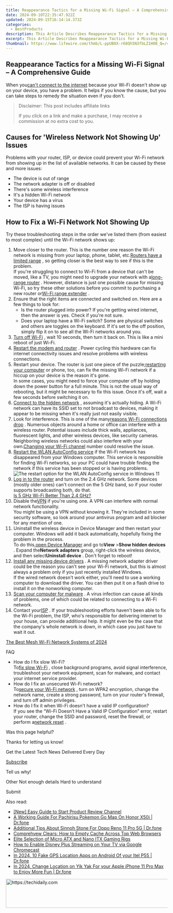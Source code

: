 ```yaml
---
title: Reappearance Tactics for a Missing Wi-Fi Signal – A Comprehensive Guide
date: 2024-09-10T22:35:47.922Z
updated: 2024-09-15T16:14:14.373Z
categories:
  - BestProducts
description: This Article Describes Reappearance Tactics for a Missing Wi-Fi Signal – A Comprehensive Guide
excerpt: This Article Describes Reappearance Tactics for a Missing Wi-Fi Signal – A Comprehensive Guide
thumbnail: https://www.lifewire.com/thmb/L-ppUB0X-r68Qh5N3fbLZ1H08_Q=/400x300/filters:no_upscale():max_bytes(150000):strip_icc():format(webp)/computer-3596169_1920-2d11f5e0036b4984b0ea9ea691dca729.jpg
---
```


## Reappearance Tactics for a Missing Wi-Fi Signal – A Comprehensive Guide
 When you[can't connect to the internet](https://www.lifewire.com/cant-connect-to-the-internet-try-this-817794) because your Wi-Fi doesn't show up on your device, you have a problem. It helps if you know the cause, but you can take steps to remedy the situation even if you don't.

>  Disclaimer: This post includes affiliate links
>
>  If you click on a link and make a purchase, I may receive a commission at no extra cost to you.
>

## Causes for 'Wireless Network Not Showing Up' Issues

 Problems with your router, ISP, or device could prevent your Wi-Fi network from showing up in the list of available networks. It can be caused by these and more issues:

* The device is out of range
* The network adapter is off or disabled
* There's some wireless interference
* It's a hidden Wi-Fi network
* Your device has a virus
* The ISP is having issues

## How to Fix a Wi-Fi Network Not Showing Up

 Try these troubleshooting steps in the order we've listed them (from easiest to most complex) until the Wi-Fi network shows up:

1. Move closer to the router. This is the number one reason the Wi-Fi network is missing from your laptop, phone, tablet, etc.[Routers have a limited range](https://www.lifewire.com/range-of-typical-wifi-network-816564) , so getting closer is the best way to see if this is the problem.  
 If you're struggling to connect to Wi-Fi from a device that can't be moved, like a TV, you might need to upgrade your network with a[long-range router](https://www.lifewire.com/best-long-range-routers-4122554) . However, distance is just one possible cause for missing Wi-Fi, so try these other solutions before you commit to purchasing a new router or[Wi-Fi range extender](https://www.lifewire.com/best-wifi-extenders-4043312) .
2. Ensure that the right items are connected and switched on. Here are a few things to look for:  
   * Is the router plugged into power? If you're getting wired internet, then the answer is yes. Check if you're not sure.  
   * Does your laptop have a Wi-Fi switch? Some are physical switches and others are toggles on the keyboard. If it's set to the off position, simply flip it on to see all the Wi-Fi networks around you.
3. [Turn off Wi-Fi](https://www.lifewire.com/when-and-how-to-turn-off-wifi-818302) , wait 10 seconds, then turn it back on. This is like a mini reboot of just Wi-Fi.
4. [Restart the modem and router](https://www.lifewire.com/how-to-properly-restart-a-router-modem-2624570) . Power cycling this hardware can fix internet connectivity issues and resolve problems with wireless connections.
5. Restart your device. The router is just one piece of the puzzle;[restarting your computer](https://www.lifewire.com/how-to-reboot-a-computer-2624568) or phone, too, can fix the missing Wi-Fi network if a hiccup on your device is the reason it's gone.  
 In some cases, you might need to force your computer off by holding down the power button for a full minute. This is not the usual way of rebooting, but it might be necessary to fix this issue. Once it's off, wait a few seconds before switching it on.
6. [Connect to the hidden network](https://www.lifewire.com/understanding-hidden-wifi-networks-5216351) , assuming it's actually hiding. A Wi-Fi network can have its SSID set to not broadcast to devices, making it appear to be missing when it's really just not easily visible.
7. Look for interference. This is one of the many[reasons Wi-Fi connections drop](https://www.lifewire.com/reasons-why-wifi-connections-drop-818210) . Numerous objects around a home or office can interfere with a wireless router. Potential issues include thick walls, appliances, fluorescent lights, and other wireless devices, like security cameras.  
 Neighboring wireless networks could also interfere with your own.[Changing your Wi-Fi channel](https://www.lifewire.com/wifi-channel-number-change-to-avoid-interference-818208) number could resolve the issue.
8. [Restart the WLAN AutoConfig service](https://www.lifewire.com/what-is-a-service-4107276) if the Wi-Fi network has disappeared from your Windows computer. This service is responsible for finding Wi-Fi networks, so your PC could have trouble finding the network if this service has been stopped or is having problems.  
![The restart option for the WLAN AutoConfig service in Windows 11](https://www.lifewire.com/thmb/i4AfyuS2e-l5gFLhH8diBtzMwRs=/1500x0/filters:no_upscale():max_bytes(150000):strip_icc():format(webp)/restart-wlan-autoconfig-service-d77f4691c6ac469f946ff27c27c604e4.png)
9. [Log in to the router](https://www.lifewire.com/accessing-your-router-at-home-818205) and turn on the 2.4 GHz network. Some devices (mostly older ones) can't connect on the 5 GHz band, so if your router supports broadcasting both, do that.  
[Is 5 GHz Wi-Fi Better Than 2.4 GHz?](https://www.lifewire.com/is-5-ghz-wifi-better-than-2-4-ghz-818293)
10. Disable the[VPN](https://www.lifewire.com/what-is-a-vpn-5189778) if you're using one. A VPN can interfere with normal network functionality.  
 You might be using a VPN without knowing it. They're included in some security software, so look around your antivirus program and ad blocker for any mention of one.
11. Uninstall the wireless device in Device Manager and then restart your computer. Windows will add it back automatically, hopefully fixing the problem in the process.  
 To do this,[open Device Manager](https://www.lifewire.com/how-to-open-device-manager-2626075) and go to**View** \>**Show hidden devices** . Expand the**Network adapters** group, right-click the wireless device, and then select**Uninstall device** . Don't forget to reboot!
12. [Install any missing device drivers](https://www.lifewire.com/how-to-update-drivers-in-windows-2619214) . A missing network adapter driver could be the reason you can't see your Wi-Fi network, but this is almost always a problem only if you just recently installed Windows.  
 If the wired network doesn't work either, you'll need to use a working computer to download the driver. You can then put it on a flash drive to install it on the nonworking computer.
13. [Scan your computer for malware](https://www.lifewire.com/properly-scan-your-computer-for-viruses-and-other-malware-2624526) . A virus infection can cause all kinds of problems, one of which could be related to connecting to a Wi-Fi network.
14. Contact your[ISP](https://www.lifewire.com/internet-service-provider-isp-2625924) . If your troubleshooting efforts haven't been able to fix the Wi-Fi problem, the ISP, who's responsible for delivering internet to your house, can provide additional help. It might even be the case that the company's whole network is down, in which case you just have to wait it out.

[The Best Mesh Wi-Fi Network Systems of 2024](https://www.lifewire.com/best-mesh-wi-fi-network-systems-4139748)

 FAQ

* How do I fix slow Wi-Fi?  
 To[fix slow Wi-Fi](https://www.lifewire.com/troubleshooting-slow-internet-connection-818125) , close background programs, avoid signal interference, troubleshoot your network equipment, scan for malware, and contact your internet service provider.
* How do I fix an unsecured Wi-Fi network?  
 To[secure your Wi-Fi network](https://www.lifewire.com/securing-your-wireless-network-2487649) , turn on WPA2 encryption, change the network name, create a strong password, turn on your router's firewall, and turn off admin privileges.
* How do I fix it when Wi-Fi doesn't have a valid IP configuration?  
 If you see the “Wi-Fi Doesn’t Have a Valid IP Configuration” error, restart your router, change the SSID and password, reset the firewall, or perform a[network reset](https://www.lifewire.com/what-does-reset-network-settings-do-5184073) .

Was this page helpful?

Thanks for letting us know!

 Get the Latest Tech News Delivered Every Day

[Subscribe](https://www.lifewire.com/#)

Tell us why!

 Other  Not enough details  Hard to understand

 Submit

<ins class="adsbygoogle"
     style="display:block"
     data-ad-format="autorelaxed"
     data-ad-client="ca-pub-7571918770474297"
     data-ad-slot="1223367746"></ins>

<ins class="adsbygoogle"
     style="display:block"
     data-ad-client="ca-pub-7571918770474297"
     data-ad-slot="8358498916"
     data-ad-format="auto"
     data-full-width-responsive="true"></ins>

<span class="atpl-alsoreadstyle">Also read:</span>
<div><ul>
<li><a href="https://extra-support.techidaily.com/new-easy-guide-to-start-product-review-channel/"><u>[New] Easy Guide to Start Product Review Channel</u></a></li>
<li><a href="https://pokemon-go-android.techidaily.com/a-working-guide-for-pachirisu-pokemon-go-map-on-honor-x50i-drfone-by-drfone-virtual-android/"><u>A Working Guide For Pachirisu Pokemon Go Map On Honor X50i | Dr.fone</u></a></li>
<li><a href="https://android-pokemon-go.techidaily.com/additional-tips-about-sinnoh-stone-for-oppo-reno-11-pro-5g-drfone-by-drfone-virtual-android/"><u>Additional Tips About Sinnoh Stone For Oppo Reno 11 Pro 5G | Dr.fone</u></a></li>
<li><a href="https://tech-recovery.techidaily.com/comprehvew-clears-how-to-empty-cache-across-top-web-browsers/"><u>Comprehvew Clears: How to Empty Cache Across Top Web Browsers</u></a></li>
<li><a href="https://tech-recovery.techidaily.com/elite-selection-of-micro-atx-and-nano-itx-gaming-rigs/"><u>Elite Selection of Micro ATX and Nano ITX Gaming Rigs</u></a></li>
<li><a href="https://tech-recovery.techidaily.com/how-to-enable-disney-plus-streaming-on-your-tv-via-google-chromecast/"><u>How to Enable Disney Plus Streaming on Your TV via Google Chromecast</u></a></li>
<li><a href="https://android-location.techidaily.com/in-2024-10-fake-gps-location-apps-on-android-of-your-itel-p55-drfone-by-drfone-virtual/"><u>In 2024, 10 Fake GPS Location Apps on Android Of your Itel P55 | Dr.fone</u></a></li>
<li><a href="https://location-social.techidaily.com/in-2024-change-location-on-yik-yak-for-your-apple-iphone-11-pro-max-to-enjoy-more-fun-drfone-by-drfone-virtual-ios/"><u>In 2024, Change Location on Yik Yak For your Apple iPhone 11 Pro Max to Enjoy More Fun | Dr.fone</u></a></li>
</ul></div>

<!-- affiliate ads begin -->
<a href="https://appsumo.8odi.net/c/5597632/2130874/7443" target="_top" id="2130874">
  <img src="//a.impactradius-go.com/display-ad/7443-2130874" border="0" alt="https://techidaily.com" width="728" height="90"/>
</a>
<img height="0" width="0" src="https://appsumo.8odi.net/i/5597632/2130874/7443" style="position:absolute;visibility:hidden;" border="0" />
<!-- affiliate ads end -->

